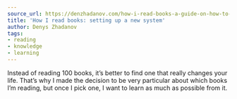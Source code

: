 ```yaml
---
source_url: https://denzhadanov.com/how-i-read-books-a-guide-on-how-to-learn-a943123a4aeb
title: 'How I read books: setting up a new system'
author: Denys Zhadanov
tags:
- reading
- knowledge
- learning
---
```


Instead of reading 100 books, it’s better to find one that really changes your life. That’s why I made the decision to be very particular about which books I’m reading, but once I pick one, I want to learn as much as possible from it.
